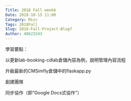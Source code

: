 ```yaml
---
Title: 2018 Fall week6
Date: 2018-10-15 11:00
Category: Misc
Tags: 2018Fall
Slug: 2018-Fall-Project-Blog7
Author: 40623243
---
```




<!-- PELICAN_END_SUMMARY -->


學習要點：

以更新lab-booking-cdlab倉儲內容為例，說明管理內容流程

升級最新的CMSimfly倉儲中的flaskapp.py

創建團隊

同步協作（即“Google Docs式協作”）



